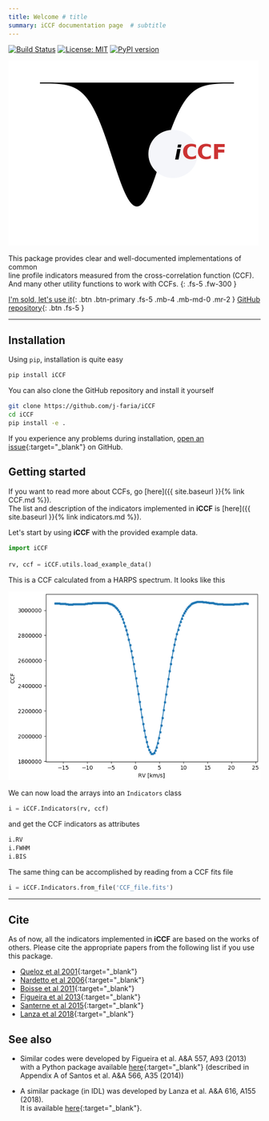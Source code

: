 ```yaml
---
title: Welcome # title
summary: iCCF documentation page  # subtitle
---
```



[![Build Status](https://travis-ci.org/j-faria/iCCF.svg?branch=master)](https://travis-ci.org/j-faria/iCCF)
[![License: MIT](https://img.shields.io/badge/license-MIT-informational.svg)](https://opensource.org/licenses/MIT)
[![PyPI version](https://badge.fury.io/py/iCCF.svg)](https://pypi.org/project/iCCF/)

![logo](assets/images/logo.png)


This package provides clear and well-documented implementations of common  
line profile indicators measured from the cross-correlation function (CCF).  
And many other utility functions to work with CCFs.
{: .fs-5 .fw-300 }




<!-- When searching for exoplanets with the radial-velocity (RV) method, -->
<!-- these indicators are sometimes used as tracers of stellar activity. -->
<!-- {: .fs-5 .fw-300 } -->

[I'm sold, let's use it](#install){: .btn .btn-primary .fs-5 .mb-4 .mb-md-0 .mr-2 }
[GitHub repository](https://github.com/j-faria/iCCF){: .btn .fs-5 }


---

## Installation <a name="install"></a>

Using `pip`, installation is quite easy

```bash
pip install iCCF
```


You can also clone the GitHub repository and install it yourself

```bash
git clone https://github.com/j-faria/iCCF
cd iCCF
pip install -e .
```

If you experience any problems during installation,
[open an issue](https://github.com/j-faria/iCCF/issues){:target="_blank"} on GitHub.


## Getting started

If you want to read more about CCFs, go 
[here]({{ site.baseurl }}{% link CCF.md %}).  
The list and description of the indicators implemented in **iCCF** is
[here]({{ site.baseurl }}{% link indicators.md %}).


Let's start by using **iCCF** with the provided example data.

```python
import iCCF

rv, ccf = iCCF.utils.load_example_data()
```

This is a CCF calculated from a HARPS spectrum.
It looks like this

![img](example_ccf.png)


We can now load the arrays into an `Indicators` class

```python
i = iCCF.Indicators(rv, ccf)
```

and get the CCF indicators as attributes

```python
i.RV
i.FWHM
i.BIS
```

The same thing can be accomplished by reading from a CCF fits file

```python
i = iCCF.Indicators.from_file('CCF_file.fits')
```



----
## Cite

As of now, all the indicators implemented in **iCCF**
are based on the works of others.
Please cite the appropriate papers from the following list
if you use this package.

  - [Queloz et al 2001](https://doi.org/10.1051/0004-6361:20011308){:target="_blank"}
  - [Nardetto et al 2006](https://doi.org/10.1051/0004-6361:20054333){:target="_blank"}
  - [Boisse et al 2011](https://doi.org/10.1051/0004-6361/201014354){:target="_blank"}
  - [Figueira et al 2013](https://www.aanda.org/articles/aa/abs/2013/09/aa20779-12/aa20779-12.html){:target="_blank"}
  - [Santerne et al 2015](https://doi.org/10.1093/mnras/stv1080){:target="_blank"}
  - [Lanza et al 2018](https://doi.org/10.1051/0004-6361/201731010){:target="_blank"}
  

## See also

- Similar codes were developed by Figueira et al. A&A 557, A93 (2013)  
  with a Python package available [here](https://bitbucket.org/pedrofigueira/line-profile-indicators/src/master/){:target="_blank"}
  (described in Appendix A of Santos et al. A&A 566, A35 (2014))

- A similar package (in IDL) was developed by Lanza et al. A&A 616, A155 (2018).  
  It is available [here](https://www.ict.inaf.it/gitlab/antonino.lanza/HARPSN_spectral_line_profile_indicators){:target="_blank"}.